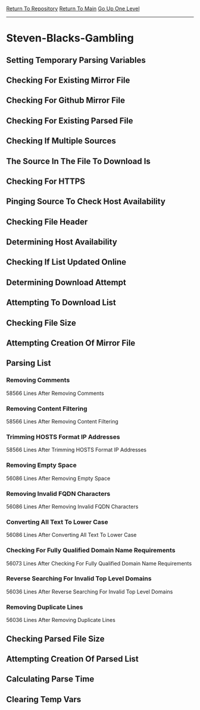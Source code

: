 [Return To Repository](https://github.com/deathbybandaid/piholeparser/)
[Return To Main](https://github.com/deathbybandaid/piholeparser/blob/dev-nomerge/RecentRunLogs/Mainlog.md)
[Go Up One Level](https://github.com/deathbybandaid/piholeparser/blob/dev-nomerge/RecentRunLogs/TopLevelScripts/30-Processing-External-Blacklists.md)
____________________________________
# Steven-Blacks-Gambling
## Setting Temporary Parsing Variables
## Checking For Existing Mirror File
## Checking For Github Mirror File
## Checking For Existing Parsed File
## Checking If Multiple Sources
## The Source In The File To Download Is
## Checking For HTTPS
## Pinging Source To Check Host Availability
## Checking File Header
## Determining Host Availability
## Checking If List Updated Online
## Determining Download Attempt
## Attempting To Download List
## Checking File Size
## Attempting Creation Of Mirror File
## Parsing List
### Removing Comments
58566 Lines After Removing Comments
### Removing Content Filtering
58566 Lines After Removing Content Filtering
### Trimming HOSTS Format IP Addresses
58566 Lines After Trimming HOSTS Format IP Addresses
### Removing Empty Space
56086 Lines After Removing Empty Space
### Removing Invalid FQDN Characters
56086 Lines After Removing Invalid FQDN Characters
### Converting All Text To Lower Case
56086 Lines After Converting All Text To Lower Case
### Checking For Fully Qualified Domain Name Requirements
56073 Lines After Checking For Fully Qualified Domain Name Requirements
### Reverse Searching For Invalid Top Level Domains
56036 Lines After Reverse Searching For Invalid Top Level Domains
### Removing Duplicate Lines
56036 Lines After Removing Duplicate Lines
## Checking Parsed File Size
## Attempting Creation Of Parsed List
## Calculating Parse Time
## Clearing Temp Vars
